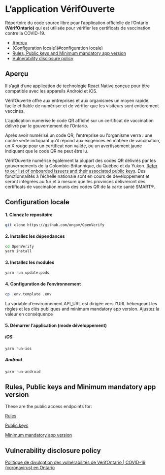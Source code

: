 # L’application VérifOuverte 

Répertoire du code source libre pour l’application officielle de l’Ontario **(VérifOntario)** qui est utilisée pour vérifier les certificats de vaccination contre la COVID-19.
- [Aperçu](#aperçu)
- [Configuration locale](#configuration locale)
- [Rules, Public keys and Minimum mandatory app version](#rules-public-keys-and-minimum-mandatory-app-version)
- [Vulnerability disclosure policy](#vulnerability-disclosure-policy)

## Aperçu
Il s’agit d’une application de technologie React Native conçue pour être compatible avec les appareils Android et iOS. 

VérifOuverte offre aux entreprises et aux organismes un moyen rapide, facile et fiable de numériser et de vérifier que les visiteurs sont entièrement vaccinés.

L’application numérise le code QR affiché sur un certificat de vaccination délivré par le gouvernement de l’Ontario.  

Après avoir numérisé un code QR, l’entreprise ou l’organisme verra : une coche verte indiquant qu’il répond aux exigences en matière de vaccination, un X rouge pour un certificat non valide, ou un avertissement jaune indiquant que le code QR ne peut être lu.

VérifOuverte numérise également la plupart des codes QR délivrés par les gouvernements de la Colombie-Britannique, du Québec et du Yukon. [Refer to our list of onboarded issuers and their associated public keys](https://files.ontario.ca/apps/verify/verifyRulesetON.json). Des fonctionnalités à l’échelle nationale sont en cours de développement et seront intégrées au fur et à mesure que les provinces délivreront des certificats de vaccination munis des codes QR de la carte santé SMART®.


## Configuration locale

#### 1. Clonez le repositoire

```bash
git clone https://github.com/ongov/OpenVerify
```

#### 2. Installez les dépendances

```bash
cd OpenVerify
yarn install
```

#### 3. Installez les modules

```bash
yarn run update:pods
```

#### 4. Configuration de l’environnement

```bash
cp .env.template .env
```
La variable d’environnement API_URL est dirigée vers l'URL hébergeant les règles et les clés publiques and minimum mandatory app version. Ajustez la valeur en conséquence

#### 5. Démarrer l’application (mode développement)

##### iOS

```bash
yarn run-ios
```
##### Android

```bash
yarn run-android
```

## Rules, Public keys and Minimum mandatory app version

These are the public access endpoints for:

[Rules](https://files.ontario.ca/apps/verify/verifyRulesetON.json)

[Public keys](https://files.ontario.ca/apps/verify/publicKeys.json)

[Minimum mandatory app version](https://files.ontario.ca/apps/verify/minimumVersion.json)

## Vulnerability disclosure policy

[Politique de divulgation des vulnérabilités de VérifOntario | COVID-19 (coronavirus) en Ontario ](https://covid-19.ontario.ca/fr/verif-divulgation-vulnerabilite)
